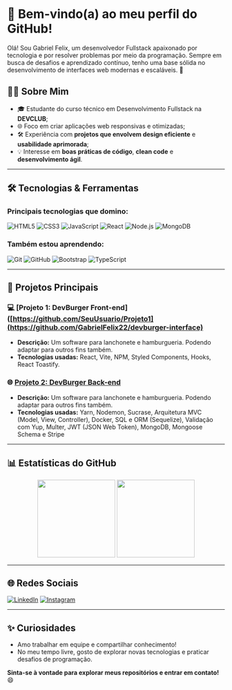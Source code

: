 # 🌟 Bem-vindo(a) ao meu perfil do GitHub!

Olá! Sou Gabriel Felix, um desenvolvedor Fullstack apaixonado por tecnologia e por resolver problemas por meio da programação. Sempre em busca de desafios e aprendizado contínuo, tenho uma base sólida no desenvolvimento de interfaces web modernas e escaláveis. 🚀

## 🧑‍💻 Sobre Mim

- 🎓 Estudante do curso técnico em Desenvolvimento Fullstack na **DEVCLUB**;
- 🌐 Foco em criar aplicações web responsivas e otimizadas;
- 🛠️ Experiência com **projetos que envolvem design eficiente** e **usabilidade aprimorada**;
- 💡 Interesse em **boas práticas de código**, **clean code** e **desenvolvimento ágil**.

---

## 🛠️ Tecnologias & Ferramentas

### Principais tecnologias que domino:
![HTML5](https://img.shields.io/badge/HTML5-E34F26?style=for-the-badge&logo=html5&logoColor=white)
![CSS3](https://img.shields.io/badge/CSS3-1572B6?style=for-the-badge&logo=css3&logoColor=white)
![JavaScript](https://img.shields.io/badge/JavaScript-F7DF1E?style=for-the-badge&logo=javascript&logoColor=black)
![React](https://img.shields.io/badge/React-61DAFB?style=for-the-badge&logo=react&logoColor=black)
![Node.js](https://img.shields.io/badge/Node.js-339933?style=for-the-badge&logo=nodedotjs&logoColor=white)
![MongoDB](https://img.shields.io/badge/MongoDB-4EA94B?style=for-the-badge&logo=mongodb&logoColor=white)

### Também estou aprendendo:
![Git](https://img.shields.io/badge/Git-F05032?style=for-the-badge&logo=git&logoColor=white)
![GitHub](https://img.shields.io/badge/GitHub-181717?style=for-the-badge&logo=github&logoColor=white)
![Bootstrap](https://img.shields.io/badge/Bootstrap-7952B3?style=for-the-badge&logo=bootstrap&logoColor=white)
![TypeScript](https://img.shields.io/badge/TypeScript-007ACC?style=for-the-badge&logo=typescript&logoColor=white)

---

## 📌 Projetos Principais

### 💻 [Projeto 1: DevBurger Front-end]([https://github.com/SeuUsuario/Projeto1](https://github.com/GabrielFelix22/devburger-interface)
- **Descrição:** Um software para lanchonete e hamburgueria. Podendo adaptar para outros fins também.
- **Tecnologias usadas:** React, Vite, NPM, Styled Components, Hooks, React Toastify.

### 🌐 [Projeto 2: DevBurger Back-end](https://github.com/GabrielFelix22/devburger)
- **Descrição:** Um software para lanchonete e hamburgueria. Podendo adaptar para outros fins também.
- **Tecnologias usadas:** Yarn, Nodemon, Sucrase, Arquitetura MVC (Model, View, Controller), Docker, SQL e ORM (Sequelize), Validação com Yup, Multer, JWT (JSON Web Token), MongoDB, Mongoose Schema e Stripe

---

## 📊 Estatísticas do GitHub

<div align="center">
  <img height="180em" src="https://github-readme-stats.vercel.app/api?username=GabrielFelix22&show_icons=true&theme=radical&include_all_commits=true&count_private=true"/>
  <img height="180em" src="https://github-readme-stats.vercel.app/api/top-langs/?username=GabrielFelix22&layout=compact&langs_count=7&theme=radical"/>
</div>

---

## 🌐 Redes Sociais

[![LinkedIn](https://img.shields.io/badge/LinkedIn-0077B5?style=for-the-badge&logo=linkedin&logoColor=white)](https://www.linkedin.com/in/gabriel-felix2/)
[![Instagram](https://img.shields.io/badge/Instagram-E4405F?style=for-the-badge&logo=instagram&logoColor=white)](https://www.instagram.com/_eufelix2/)

---

## ✨ Curiosidades
- Amo trabalhar em equipe e compartilhar conhecimento!
- No meu tempo livre, gosto de explorar novas tecnologias e praticar desafios de programação.

**Sinta-se à vontade para explorar meus repositórios e entrar em contato!** 😄
